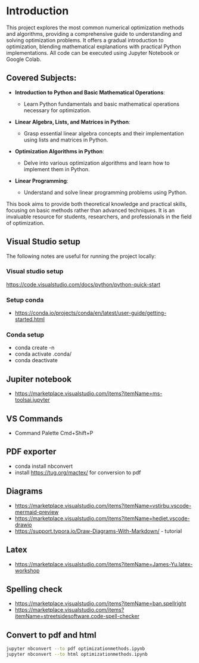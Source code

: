 # Introduction

This project explores the most common numerical optimization methods and algorithms, providing a comprehensive guide to understanding and solving optimization problems. It offers a gradual introduction to optimization, blending mathematical explanations with practical Python implementations. All code can be executed using Jupyter Notebook or Google Colab.

## Covered Subjects:

- **Introduction to Python and Basic Mathematical Operations**:
  - Learn Python fundamentals and basic mathematical operations necessary for optimization.

- **Linear Algebra, Lists, and Matrices in Python**:
  - Grasp essential linear algebra concepts and their implementation using lists and matrices in Python.

- **Optimization Algorithms in Python**:
  - Delve into various optimization algorithms and learn how to implement them in Python.

- **Linear Programming**:
  - Understand and solve linear programming problems using Python.

This book aims to provide both theoretical knowledge and practical skills, focusing on basic methods rather than advanced techniques. It is an invaluable resource for students, researchers, and professionals in the field of optimization.

## Visual Studio setup
The following notes are useful for running the project locally:

### Visual studio setup
https://code.visualstudio.com/docs/python/python-quick-start

### Setup conda
* https://conda.io/projects/conda/en/latest/user-guide/getting-started.html

### Conda setup
* conda create -n <environmentName>
* conda activate .conda/ 
* conda deactivate

## Jupiter notebook
* https://marketplace.visualstudio.com/items?itemName=ms-toolsai.jupyter

## VS Commands
* Command Palette  Cmd+Shift+P

## PDF exporter
* conda install nbconvert
* install https://tug.org/mactex/ for conversion to pdf

## Diagrams
* https://marketplace.visualstudio.com/items?itemName=vstirbu.vscode-mermaid-preview
* https://marketplace.visualstudio.com/items?itemName=hediet.vscode-drawio
* https://support.typora.io/Draw-Diagrams-With-Markdown/ - tutorial

## Latex
* https://marketplace.visualstudio.com/items?itemName=James-Yu.latex-workshop

## Spelling check
* https://marketplace.visualstudio.com/items?itemName=ban.spellright
* https://marketplace.visualstudio.com/items?itemName=streetsidesoftware.code-spell-checker

## Convert to pdf and html
```bash
jupyter nbconvert --to pdf optimizationmethods.ipynb
jupyter nbconvert --to html optimizationmethods.ipynb
```

